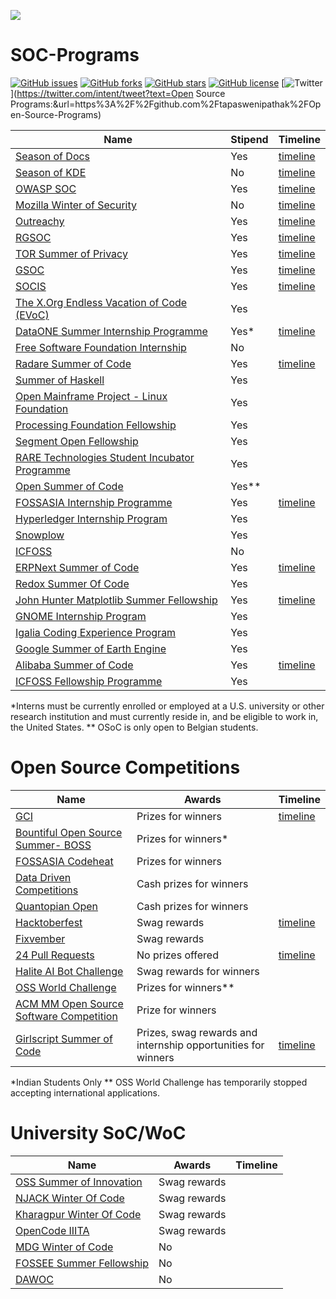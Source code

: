 ![](https://img.shields.io/badge/%20-Open--Source--Internships-blueviolet.svg)

# SOC-Programs
[![GitHub issues](https://img.shields.io/github/issues/tapaswenipathak/Open-Source-Programs.svg)](https://github.com/tapaswenipathak/Open-Source-Programs/issues)
[![GitHub forks](https://img.shields.io/github/forks/tapaswenipathak/Open-Source-Programs.svg)](https://github.com/tapaswenipathak/Open-Source-Programs/network)
[![GitHub stars](https://img.shields.io/github/stars/tapaswenipathak/Open-Source-Programs.svg)](https://github.com/tapaswenipathak/Open-Source-Programs/stargazers)
[![GitHub license](https://img.shields.io/github/license/tapaswenipathak/Open-Source-Programs.svg)](https://github.com/tapaswenipathak/Open-Source-Programs/blob/master/LICENSE)
[![Twitter](https://img.shields.io/twitter/url/https/github.com/tapaswenipathak/Open-Source-Programs.svg?label=Open-Source-Programs&style=social)](https://twitter.com/intent/tweet?text=Open Source Programs:&url=https%3A%2F%2Fgithub.com%2Ftapaswenipathak%2FOpen-Source-Programs)

| Name                                    | Stipend | Timeline            |
|-----------------------------------------|-------------|-----------------|
| [Season of Docs](https://developers.google.com/season-of-docs/) | Yes | [timeline](https://developers.google.com/season-of-docs/docs/timeline) |
| [Season of KDE](https://season.kde.org) | No      | [timeline](https://dot.kde.org/2017/11/19/announcing-season-kde-2018) |
| [OWASP SOC](https://www.owasp.org/index.php/OWASP_Code_Sprint_2017) | Yes | [timeline](https://www.owasp.org/index.php/OWASP_Code_Sprint_2017#Timeplan) |
| [Mozilla Winter of Security](https://wiki.mozilla.org/Security/Automation/Winter_Of_Security_2016) | No | [timeline](https://wiki.mozilla.org/Security/Automation/Winter_Of_Security_2016#Timeline) |
| [Outreachy](https://www.gnome.org/outreachy/) | Yes | [timeline](https://www.gnome.org/outreachy/) |
| [RGSOC](http://railsgirlssummerofcode.org/) | Yes | [timeline](https://railsgirlssummerofcode.org/) |
| [TOR Summer of Privacy](https://trac.torproject.org/projects/tor/wiki/org/TorSoP) | Yes | [timeline](https://trac.torproject.org/projects/tor/wiki/org/TorSoP) |
| [GSOC](https://developers.google.com/open-source/gsoc/) | Yes | [timeline](https://developers.google.com/open-source/gsoc/timeline)       |
| [SOCIS](https://socis.esa.int/) | Yes | [timeline](https://socis.esa.int/timeline/)   |
| [The X.Org Endless Vacation of Code (EVoC)](http://www.x.org/wiki/XorgEVoC/)| Yes |  |
| [DataONE Summer Internship Programme](https://www.dataone.org/internships) | Yes*| [timeline](https://www.dataone.org/internships)  |
| [Free Software Foundation Internship](http://www.fsf.org/volunteer/internships) | No|  |
| [Radare Summer of Code](http://rada.re/r/rsoc.html) | Yes |[timeline](https://www.radare.org/r/rsoc.html#schedule)  |
| [Summer of Haskell](https://summer.haskell.org/) | Yes |  |
| [Open Mainframe Project - Linux Foundation](https://www.openmainframeproject.org/blog/2017/11/20/want-hack-mainframe-next-summer-summer-2018-internship-program-now-accepting-applications) | Yes |  |
| [Processing Foundation Fellowship](https://processingfoundation.org/fellowships/) | Yes |  |
| [Segment Open Fellowship](https://open.segment.com/fellowship) | Yes |      |
| [RARE Technologies Student Incubator Programme](https://rare-technologies.com/incubator/#details) | Yes |     |
| [Open Summer of Code](https://summerofcode.be/) | Yes** |         |
| [FOSSASIA Internship Programme]( https://fossasia.org/internship) | Yes | [timeline](https://fossasia.org/internship)     |
| [Hyperledger Internship Program](https://wiki.hyperledger.org/display/INTERN/Hyperledger+Internship+Program) | Yes |        |
| [Snowplow](https://snowplowanalytics.com/company/careers/?gh_jid=1107068) | Yes |  |
| [ICFOSS](https://icfoss.in/event/invitation-for-interns-0) | No |  |
| [ERPNext Summer of Code](https://erpnext.org/esoc) | Yes | [timeline](https://erpnext.org/esoc/get-started) |
| [Redox Summer Of Code](https://www.redox-os.org/rsoc/)| Yes |     |
| [John Hunter Matplotlib Summer Fellowship](https://www.numfocus.org/programs/john-hunter-technology-fellowship)| Yes | [timeline](https://numfocus.org/programs/john-hunter-technology-fellowship) |
| [GNOME Internship Program](https://wiki.gnome.org/Internships)| Yes |  |
| [Igalia Coding Experience Program](https://www.igalia.com/about-us/coding-experience)| Yes | |
| [Google Summer of Earth Engine](https://sites.google.com/view/summerofearthengine/home) | Yes | |
| [Alibaba Summer of Code](https://developer.aliyun.com/special/summerofcode2019en) | Yes | [timeline](https://developer.aliyun.com/special/summerofcode2019en) |
| [ICFOSS Fellowship Programme](https://icfoss.in/index.php/event/foss-innovation-fellowship-programme)  | Yes  |     |

*Interns must be currently enrolled or employed at a U.S. university or other research institution and must currently reside in, and be eligible to work in, the United States.
** OSoC is only open to Belgian students.

# Open Source Competitions


| Name                                    | Awards             | Timeline   |
|-----------------------------------------|----------------------------------- |--------------|
| [GCI](https://codein.withgoogle.com/archive/) | Prizes for winners | [timeline](https://developers.google.com/open-source/gci/timeline) |
| [Bountiful Open Source Summer- BOSS](https://lab.codingblocks.com/boss) | Prizes for winners*|  |
| [FOSSASIA Codeheat](https://codeheat.org/) | Prizes for winners| |
| [Data Driven Competitions](https://www.drivendata.org/competitions/) | Cash prizes for winners| |
| [Quantopian Open](https://www.quantopian.com/open) | Cash prizes for winners| |
| [Hacktoberfest](https://hacktoberfest.digitalocean.com/) | Swag rewards| [timeline](https://hacktoberfest.digitalocean.com/details) |
| [Fixvember](https://codefresh.io/fixvember/) | Swag rewards|  |
| [24 Pull Requests](https://24pullrequests.com/) | No prizes offered| [timeline](https://24pullrequests.com/about) |
| [Halite AI Bot Challenge](https://halite.io/) | Swag rewards for winners| |
| [OSS World Challenge](https://www.oss.kr/en_oss_world_challenage) | Prizes for winners**| |
| [ACM MM Open Source Software Competition](http://sigmm.org/Resources/software/ossc) | Prize for winners| |
| [Girlscript Summer of Code](http://gssoc.tech/) | Prizes, swag rewards and internship opportunities for winners|[timeline](https://www.gssoc.tech/index.html#sch-heading)|
*Indian Students Only
** OSS World Challenge has temporarily stopped accepting international applications.
# University SoC/WoC


| Name                                    | Awards             | Timeline   |
|-----------------------------------------|----------------------------------- |--------------|
| [OSS Summer of Innovation](https://oss2019.github.io/SoI.html) | Swag rewards|  |
| [NJACK Winter Of Code](https://njackwinterofcode.github.io/) | Swag rewards|  |
| [Kharagpur Winter Of Code](https://kossiitkgp.org/) | Swag rewards|  |
| [OpenCode IIITA](https://opencodeiiita.github.io/) | Swag rewards|  |
| [MDG Winter of Code](http://mdg.iitr.ac.in/woc/2018/11/23/Winter-of-Code-18) | No |
| [FOSSEE Summer Fellowship](https://fossee.in/) | No |   |
| [DAWOC](https://dawoc.herokuapp.com/) | No  |    |
